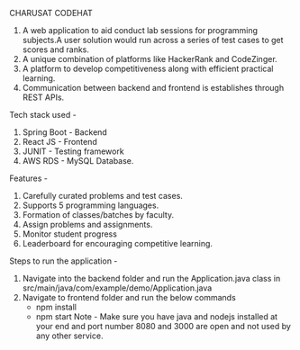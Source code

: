 CHARUSAT CODEHAT
1) A web application to aid conduct lab sessions for programming subjects.A user solution would run across a series of test cases to get scores and ranks.
2) A unique combination of platforms like HackerRank and CodeZinger.
3) A platform to develop competitiveness along with efficient practical learning. 
4) Communication between backend and frontend is establishes through REST APIs.

Tech stack used -
1) Spring Boot - Backend
2) React JS - Frontend
3) JUNIT - Testing framework
4) AWS RDS - MySQL Database.

Features -
1) Carefully curated problems and test cases.
2) Supports 5 programming languages.
3) Formation of classes/batches by faculty.
4) Assign problems and assignments.
5) Monitor student progress
6) Leaderboard for encouraging competitive learning.

Steps to run the application -
1) Navigate into the backend folder and run the Application.java class in src/main/java/com/example/demo/Application.java
2) Navigate to frontend folder and run the below commands
    - npm install
    - npm start
Note - Make sure you have java and nodejs installed at your end and port number 8080 and 3000 are open and not used by any other service.
